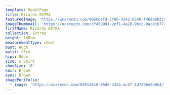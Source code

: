 ```yaml
---
template: ModelPage
title: Ricardo EXTRA
featuredImage: 'https://ucarecdn.com/9066befd-5f06-4242-b540-f468a883ce1c/'
imageThumbnail: 'https://ucarecdn.com/cf4509d1-2ef1-4a28-9bcc-0acec67747df/'
firstName: Ricardo EXTRA
collection: Extras
height: 168cm
measurementType: chest
bust: 86cm
waist: 85cm
hips: 86cm
size: S Shirt
shoeSize: '8'
hair: Brown
eyes: Brown
imagePortfolio:
  - image: 'https://ucarecdn.com/659120c8-95d8-43db-ac4f-1d720be9b064/'
---
```


